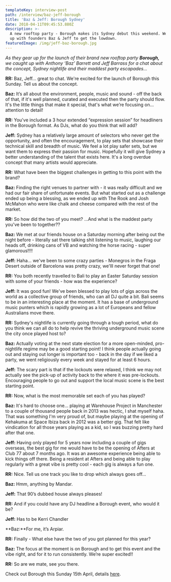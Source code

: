 ```yaml
---
templateKey: interview-post
path: /interview/baz-jeff-borough
title: 'Baz & Jeff: Borough Sydney'
date: 2018-04-11T09:45:53.880Z
description: >-
  A new rooftop party - Borough makes its Sydney debut this weekend. We caught
  up with founders Baz & Jeff to get the lowdown.
featuredImage: /img/jeff-baz-borough.jpg
---
```

_As they gear up for the launch of their brand new rooftop party **Borough,** we caught up with Anthony ‘Baz’ Barrett and Jeff Barrass for a chat about the concept, Sydney nightlife and their maddest party escapades..._

**RR:** Baz, Jeff... great to chat. We're excited for the launch of Borough this Sunday. Tell us about the concept.

**Baz:** It’s all about the environment, people, music and sound - off the back of that, if it's well planned, curated and executed then the party should flow. It's the little things that make it special, that's what we’re focusing on… attention to detail!

**RR:** You've included a 3 hour extended “expression session” for headliners in the Borough format. As DJs, what do you think that will add?

**Jeff:** Sydney has a relatively large amount of selectors who never get the opportunity, and often the encouragement, to play sets that showcase their technical skill and breadth of music. We feel a lot play safer sets, but we want them to express their passion for music. Hopefully it will give Sydney a better understanding of the talent that exists here. It's a long overdue concept that many artists would appreciate.

**RR:** What have been the biggest challenges in getting to this point with the brand?

**Baz:** Finding the right venues to partner with - it was really difficult and we had our fair share of unfortunate events. But what started out as a challenge ended up being a blessing, as we ended up with The Rook and Josh McMahon who were like chalk and cheese compared with the rest of the market.

**RR:** So how did the two of you meet? …And what is the maddest party you've been to together??

**Baz:** We met at our friends house on a Saturday morning after being out the night before - literally sat there talking shit listening to music, laughing our heads off, drinking cans of VB and watching the horse racing - super glamorous!!!!

**Jeff:** Haha... we've been to some crazy parties - Monegros in the Fraga Desert outside of Barcelona was pretty crazy, we'lll never forget that one!

**RR:** You both recently travelled to Bali to play an Easter Saturday session with some of your friends - how was the experience?

**Jeff:** It was good fun! We've been blessed to play lots of gigs across the world as a collective group of friends, who can all DJ quite a bit. Bali seems to be in an interesting place at the moment. It has a base of underground music punters which is rapidly growing as a lot of Europeans and fellow Australians move there.

**RR:** Sydney's nightlife is currently going through a tough period, what do you think we can all do to help revive the thriving underground music scene the city once played host to?

**Baz:** Actually voting at the next state election for a more open-minded, pro-nightlife regime may be a good starting point! I think people actually going out and staying out longer is important too - back in the day if we liked a party, we went religiously every week and stayed for at least 6 hours. 

**Jeff:** The scary part is that if the lockouts were relaxed, I think we may not actually see the pick-up of activity back to the where it was pre-lockouts. Encouraging people to go out and support the local music scene is the best starting point.

**RR:** Now, what is the most memorable set each of you has played?

**Baz:** It's hard to choose one... playing at Warehouse Project in Manchester to a couple of thousand people back in 2013 was hectic, I shat myself haha. That was something I'm very proud of, but maybe playing at the opening of Kehakuma at Space Ibiza back in 2012 was a better gig. That felt like vindication for all those years playing as a kid, so I was buzzing pretty hard after that one.

**Jeff:** Having only played for 5 years now including a couple of gigs overseas, the best gig for me would have to be the opening of Afters at Club 77 about 7 months ago. It was an awesome experience being able to kick things off there. Being a resident at Afters and being able to play regularly with a great vibe is pretty cool - each gig is always a fun one. 

**RR:** Nice. Tell us one track you like to drop which always goes off... 

**Baz:** Hmm, anything by Mandar.

**Jeff:** That 90’s dubbed house always pleases!

**RR:** And if you could have any DJ headline a Borough event, who would it be?

**Jeff:** Has to be Kerri Chandler 

**Baz:**For me, it’s Arpiar.

**RR:** Finally - What else have the two of you got planned for this year?

**Baz:** The focus at the moment is on Borough and to get this event and the vibe right, and for it to run consistently. We’re super excited!!

**RR:** So are we mate, see you there.

Check out Borough this Sunday 15th April, details [here](https://www.ravereviewz.net/Event/BOROUGH---Launch-Party-Sydney/49).
